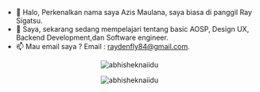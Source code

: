 - 👋 Halo, Perkenalkan nama saya Azis Maulana, saya biasa di panggil Ray Sigatsu.
- 🌱 Saya, sekarang sedang mempelajari tentang basic AOSP, Design UX, Backend Development,dan Software engineer.
- 📫 Mau email saya ? Email : raydenfly84@gmail.com.
<!---
want to know more about me please look at my website, namely https://raydenfly76.repl.co
<!-- Markdown -->
<p align="center"> <img src="https://github-readme-stats.vercel.app/api?username=RAYDENFLY&show_icons=true&theme=gotham" alt="abhisheknaiidu" />
<p align="middle"> <img src="https://github-readme-stats.vercel.app/api/top-langs/?username=RAYDENFLY&layout=compact&theme=dark"alt="abhisheknaiidu" />

